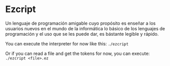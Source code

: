 # Ezcript
Un lenguaje de programación amigable cuyo propósito es enseñar a los usuarios nuevos en el mundo de la informática lo básico de los lenguajes de programación y el uso que se les puede dar, es bástante legible y rápido.

You can execute the interpreter for now like this: `./ezcript`

Or if you can read a file and get the tokens for now, you can execute: `./ezcript <file>.ez`
